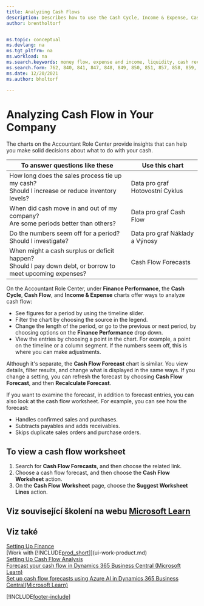 ```yaml
---
title: Analyzing Cash Flows
description: Describes how to use the Cash Cycle, Income & Expense, Cash Flow, and Cash Flow Forecast charts to analyze the past and future flow of money in and out of your company.
author: brentholtorf


ms.topic: conceptual
ms.devlang: na
ms.tgt_pltfrm: na
ms.workload: na
ms.search.keywords: money flow, expense and income, liquidity, cash receipts minus cash payments, Cartera
ms.search.form: 762, 840, 841, 847, 848, 849, 850, 851, 857, 858, 859, 860, 862, 863, 865, 866, 867, 868, 869, 1818
ms.date: 12/20/2021
ms.author: bholtorf

---
```

# Analyzing Cash Flow in Your Company
The charts on the Accountant Role Center provide insights that can help you make solid decisions about what to do with your cash.

| To answer questions like these | Use this chart |
| --- | --- |
| How long does the sales process tie up my cash?</br> Should I increase or reduce inventory levels? | Data pro graf Hotovostní Cyklus |
| When did cash move in and out of my company?</br> Are some periods better than others? | Data pro graf Cash Flow |
| Do the numbers seem off for a period?</br> Should I investigate? | Data pro graf Náklady a Výnosy |
| When might a cash surplus or deficit happen?</br> Should I pay down debt, or borrow to meet upcoming expenses? | Cash Flow Forecasts |

On the Accountant Role Center, under **Finance Performance**, the **Cash Cycle**, **Cash Flow**, and **Income & Expense** charts offer ways to analyze cash flow:

* See figures for a period by using the timeline slider.
* Filter the chart by choosing the source in the legend.
* Change the length of the period, or go to the previous or next period, by choosing options on the **Finance Performance** drop down.
* View the entries by choosing a point in the chart. For example, a point on the timeline or a column segment. If the numbers seem off, this is where you can make adjustments.

Although it's separate, the **Cash Flow Forecast** chart is similar. You view details, filter results, and change what is displayed in the same ways. If you change a setting, you can refresh the forecast by choosing **Cash Flow Forecast**, and then **Recalculate Forecast**.

If you want to examine the forecast, in addition to forecast entries, you can also look at the cash flow worksheet. For example, you can see how the forecast:

* Handles confirmed sales and purchases.
* Subtracts payables and adds receivables.
* Skips duplicate sales orders and purchase orders.

## To view a cash flow worksheet

1. Search for **Cash Flow Forecasts**, and then choose the related link.
2. Choose a cash flow forecast, and then choose the **Cash Flow Worksheet** action.
3. On the **Cash Flow Worksheet** page, choose the **Suggest Worksheet Lines** action.

## Viz související školení na webu [Microsoft Learn](/learn/modules/forecast-cash-flow-dynamics-365-business-central/index)

## Viz také

[Setting Up Finance](finance-setup-finance.md)  
[Work with [!INCLUDE[prod_short](includes/prod_short.md)]](ui-work-product.md)  
[Setting Up Cash Flow Analysis](finance-setup-cash-flow-analyses.md)  
[Forecast your cash flow in Dynamics 365 Business Central (Microsoft Learn)](/learn/modules/forecast-cash-flow-dynamics-365-business-central/index)  
[Set up cash flow forecasts using Azure AI in Dynamics 365 Business Central(Microsoft Learn)](/learn/modules/setup-cash-flow-forecasts/)

[!INCLUDE[footer-include](includes/footer-banner.md)]